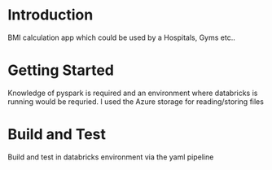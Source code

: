 # Introduction 
BMI calculation app which could be used by a Hospitals, Gyms etc.. 

# Getting Started
Knowledge of pyspark is required and an environment where databricks is running would be requried. I used the Azure storage for reading/storing files 

# Build and Test
Build and test in databricks environment via the yaml pipeline 
